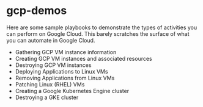 # gcp-demos
Here are some sample playbooks to demonstrate the types of activities you can perform on Google Cloud.  This barely scratches the surface of what you can automate in Google Cloud.

*  Gathering GCP VM instance information
*  Creating GCP VM instances and associated resources
*  Destroying GCP VM instances
*  Deploying Applications to Linux VMs
*  Removing Applications from Linux VMs
*  Patching Linux (RHEL) VMs
*  Creating a Google Kubernetes Engine cluster
*  Destroying a GKE cluster
